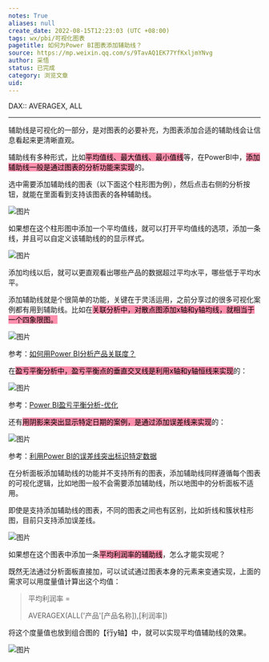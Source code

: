 ```yaml
---
notes: True
aliases: null
create_date: 2022-08-15T12:23:03 (UTC +08:00)
tags: wx/pbi/可视化图表
pagetitle: 如何为Power BI图表添加辅助线？
source: https://mp.weixin.qq.com/s/9TavAQ1EK77YfKxljmYNvg
author: 采悟
status: 已完成
category: 浏览文章
uid: 
---
```


DAX:: AVERAGEX, ALL

---

辅助线是可视化的一部分，是对图表的必要补充，为图表添加合适的辅助线会让信息看起来更清晰直观。  

辅助线有多种形式，比如<mark style="background: #FF5582A6;">平均值线、最大值线、最小值线</mark>等，在PowerBI中，<mark style="background: #FF5582A6;">添加辅助线一般是通过图表的分析功能来实现</mark>的。  

选中需要添加辅助线的图表（以下面这个柱形图为例），然后点击右侧的分析按钮，就能在里面看到支持该图表的各种辅助线。  

![图片](https://mmbiz.qpic.cn/mmbiz_png/aHEbZtANQJPavjY3lPGForcyWNmqZO5nJIVK7sTqL0v3rDayicibcQTeXFMT1r1wAHyQBkIZzb9q8S8OyCszajkQ/640?wx_fmt=png&wxfrom=5&wx_lazy=1&wx_co=1)

如果想在这个柱形图中添加一个平均值线，就可以打开平均值线的选项，添加一条线，并且可以自定义该辅助线的的显示样式。  

![图片](https://mmbiz.qpic.cn/mmbiz_png/aHEbZtANQJPavjY3lPGForcyWNmqZO5ntAicOEY13Uz5h6ydDyN96E4dDHhlmvKGYmbJQchap2hbDOqc85jibxiag/640?wx_fmt=png&wxfrom=5&wx_lazy=1&wx_co=1)

添加均线以后，就可以更直观看出哪些产品的数据超过平均水平，哪些低于平均水平。  

添加辅助线就是个很简单的功能，关键在于灵活运用，之前分享过的很多可视化案例都有用到辅助线。比如在<mark style="background: #FF5582A6;">关联分析中，对散点图添加x轴和y轴均线，就相当于一个四象限图。</mark>

![图片](https://mmbiz.qpic.cn/mmbiz_gif/aHEbZtANQJPMPdM3A09z3t8qjkeKibMjFznlCWZZnSJHeVlxrd2LJ15QmKRS5yHLLrfrVxgXJHf26RoSZu54ibuA/640?wx_fmt=gif&wxfrom=5&wx_lazy=1)

参考：[如何用Power BI分析产品关联度？](http://mp.weixin.qq.com/s?__biz=MzA4MzQwMjY4MA==&mid=2484068422&idx=1&sn=218b3a331f4ea648d4c3e2d0e05701e4&chksm=8e0c4a91b97bc387219523f5ae09fa32e60a8c04b3d02bbdc2763bd6e72ae09f32f1ee1b4e7d&scene=21#wechat_redirect)  

在<mark style="background: #FF5582A6;">盈亏平衡分析中，盈亏平衡点的垂直交叉线是利用x轴和y轴恒线来实现</mark>的：

![图片](https://mmbiz.qpic.cn/mmbiz_gif/aHEbZtANQJMdLcDZj9oMDDzaIvqXibV2lYASicpAOWiaepIA0uvx7H3zXFh1hS0SEDaF0Xos6tdcVuOs6sat8kcgg/640?wx_fmt=gif&wxfrom=5&wx_lazy=1)

参考：[Power BI盈亏平衡分析-优化](http://mp.weixin.qq.com/s?__biz=MzA4MzQwMjY4MA==&mid=2484077048&idx=1&sn=b3da0a4079ed8366c67982912e795d59&chksm=8e13ab2fb964223978c16d5647e4a28eaeb50bc7338c4e82f4e14f2cddc8bb844b956f09beb6&scene=21#wechat_redirect)

还有<mark style="background: #FF5582A6;">用阴影来突出显示特定日期的案例，是通过添加误差线来实现</mark>的：  

![图片](https://mmbiz.qpic.cn/mmbiz_png/aHEbZtANQJPtJqPCmPPTn0EC7W4Oz6kZeVISzFgPPHrt6DAJapt5G1hRqtAk2NoEV3lMvkQ07wqadbCyzxqVUA/640?wx_fmt=png&wxfrom=5&wx_lazy=1&wx_co=1)

参考：[利用Power BI的误差线突出标识特定数据](http://mp.weixin.qq.com/s?__biz=MzA4MzQwMjY4MA==&mid=2484080740&idx=1&sn=35d79fe9b07ef220758b30b87824d3da&chksm=8e13bab3b96433a5ffd300747ed6c1fc8b8711a7167a90a91a44f5776cdd3ab16022f37bf057&scene=21#wechat_redirect)  

在分析面板添加辅助线的功能并不支持所有的图表，添加辅助线同样遵循每个图表的可视化逻辑，比如地图一般不会需要添加辅助线，所以地图中的分析面板不适用。

即使是支持添加辅助线的图表，不同的图表之间也有区别，比如折线和簇状柱形图，目前只支持添加误差线。 

![图片](https://mmbiz.qpic.cn/mmbiz_png/aHEbZtANQJPavjY3lPGForcyWNmqZO5n9DteOKYxrIgaqHwuIseK2ibXItUheDz9aXSYuQc7W6Pd0CXQAmhBh6Q/640?wx_fmt=png&wxfrom=5&wx_lazy=1&wx_co=1)

如果想在这个图表中添加一条<mark style="background: #FF5582A6;">平均利润率的辅助线</mark>，怎么才能实现呢？

既然无法通过分析面板直接加，可以试试通过图表本身的元素来变通实现，上面的需求可以用度量值计算出这个均值：  

> 平均利润率 = 
> 
> AVERAGEX(ALL('产品'\[产品名称\]),\[利润率\])

将这个度量值也放到组合图的【行y轴】中，就可以实现平均值辅助线的效果。  

![图片](https://mmbiz.qpic.cn/mmbiz_png/aHEbZtANQJObiasxnicSjd7UArft4Y463q7ZwvhNakl3XZa2ibt9G0eSEricIRLCXGbRxsBBp1JDxWVJ0982cakzhQ/640?wx_fmt=png&wxfrom=5&wx_lazy=1&wx_co=1)
